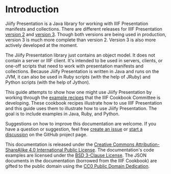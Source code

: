 # Introduction

Jiiify Presentation is a Java library for working with IIIF Presentation manifests and collections. There are different releases for IIIF Presentation [version 2](https://github.com/ksclarke/jiiify-presentation/tree/v2) and [version 3](https://github.com/ksclarke/jiiify-presentation/tree/v3). Though both versions are being used in production, version 3 is much more complete than version 2. Version 3 is also more actively developed at the moment.

The Jiiify Presentation library just contains an object model. It does not contain a server or IIIF client. It's intended to be used in servers, clients, or one-off scripts that need to work with presentation manifests and collections. Because Jiiify Presentation is written in Java and runs on the JVM, it can also be used in Ruby scripts \(with the help of JRuby\) and Python scripts \(with the help of Jython\).

This guide attempts to show how one might use Jiiify Presentation by working through the [example recipes](https://iiif.io/api/cookbook/) that the IIIF Cookbook Committee is developing. These cookbook recipes illustrate how to use IIIF Presentation and this guide uses them to illustrate how to use Jiiify Presentation. The goal is to include examples in Java, Ruby, and Python.

Suggestions on how to improve this documentation are welcome. If you have a question or suggestion, feel free [create an issue](https://github.com/ksclarke/jiiify-presentation/issues) or [start a discussion](https://github.com/ksclarke/jiiify-presentation/discussions) on the GitHub project page.

This documentation is released under the [Creative Commons Attribution-ShareAlike 4.0 International Public License](https://creativecommons.org/licenses/by-sa/4.0/legalcode). The documentation's code examples are licensed under the [BSD 3-Clause License](https://opensource.org/licenses/BSD-3-Clause). The JSON documents in the documentation \(borrowed from the IIIF Cookbook\) are gifted to the public domain using the [CC0 Public Domain Dedication](https://creativecommons.org/publicdomain/zero/1.0/).

